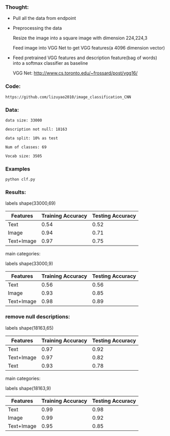 ### Thought:
* Pull all the data from endpoint
* Preprocessing the data 

 	Resize the image into a square image with dimension 224,224,3 

	Feed image into VGG Net to get VGG features(a 4096 dimension vector) 

* Feed pretrained VGG features and description feature(bag of words) into a softmax classifier as baseline

	VGG Net: http://www.cs.toronto.edu/~frossard/post/vgg16/

### Code:
	https://github.com/lizuyao2010/image_classification_CNN

### Data:
	
	data size: 33000

	description not null: 18163

	data split: 10% as test 

	Num of classes: 69 

	Vocab size: 3505 

### Examples


```
python clf.py
```

### Results:

labels shape(33000,69)

Features	|  Training Accuracy  |  Testing Accuracy  
------------|---------------------|-------------------
Text     	|  0.54	              |  0.52		          
Image     	|  0.94               |  0.71		          
Text+Image  |  0.97               |  0.75		       

main categories:

labels shape(33000,9)

Features	|  Training Accuracy  |  Testing Accuracy  
------------|---------------------|-------------------
Text     	|  0.56	              |  0.56		          
Image     	|  0.93               |  0.85		          
Text+Image  |  0.98               |  0.89		

### remove null descriptions:

labels shape(18163,65)

Features	|  Training Accuracy  |  Testing Accuracy  
------------|---------------------|-------------------
Text        | 0.97     			  |  0.92
Text+Image  | 0.97                |  0.82		 
Text        | 0.93     			  |  0.78

main categories:

labels shape(18163,9)

Features	|  Training Accuracy  |  Testing Accuracy  
------------|---------------------|-------------------
Text     	|  0.99	              |  0.98		          
Image     	|  0.99               |  0.92		          
Text+Image  |  0.95               |  0.85	
